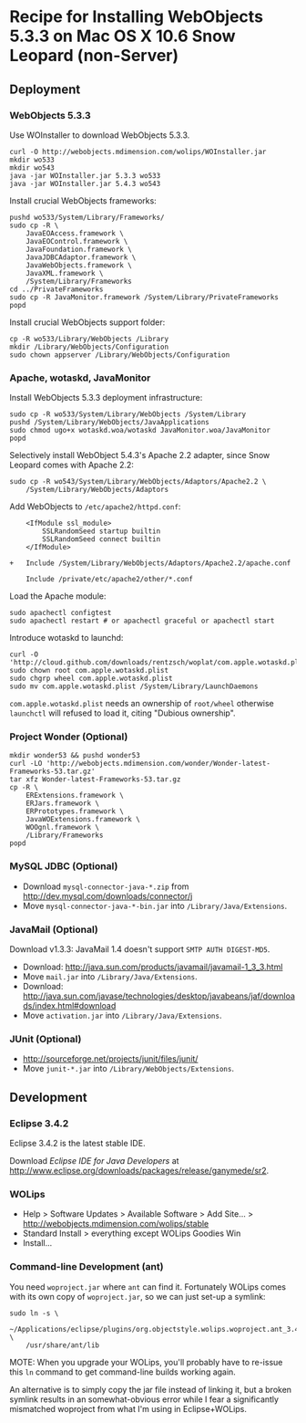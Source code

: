 # Recipe for Installing WebObjects 5.3.3 on Mac OS X 10.6 Snow Leopard (non-Server)

## Deployment

### WebObjects 5.3.3

Use WOInstaller to download WebObjects 5.3.3.

	curl -O http://webobjects.mdimension.com/wolips/WOInstaller.jar
	mkdir wo533
	mkdir wo543
	java -jar WOInstaller.jar 5.3.3 wo533
	java -jar WOInstaller.jar 5.4.3 wo543

Install crucial WebObjects frameworks:

	pushd wo533/System/Library/Frameworks/
	sudo cp -R \
		JavaEOAccess.framework \
		JavaEOControl.framework \
		JavaFoundation.framework \
		JavaJDBCAdaptor.framework \
		JavaWebObjects.framework \
		JavaXML.framework \
		/System/Library/Frameworks
	cd ../PrivateFrameworks
	sudo cp -R JavaMonitor.framework /System/Library/PrivateFrameworks
	popd

Install crucial WebObjects support folder:

	cp -R wo533/Library/WebObjects /Library
	mkdir /Library/WebObjects/Configuration
	sudo chown appserver /Library/WebObjects/Configuration

### Apache, wotaskd, JavaMonitor

Install WebObjects 5.3.3 deployment infrastructure:

	sudo cp -R wo533/System/Library/WebObjects /System/Library
	pushd /System/Library/WebObjects/JavaApplications
	sudo chmod ugo+x wotaskd.woa/wotaskd JavaMonitor.woa/JavaMonitor
	popd

Selectively install WebObject 5.4.3's Apache 2.2 adapter, since Snow Leopard comes with Apache 2.2:

	sudo cp -R wo543/System/Library/WebObjects/Adaptors/Apache2.2 \
		/System/Library/WebObjects/Adaptors

Add WebObjects to `/etc/apache2/httpd.conf`:

	    <IfModule ssl_module>
	    	SSLRandomSeed startup builtin
	    	SSLRandomSeed connect builtin
	    </IfModule>
	
	+   Include /System/Library/WebObjects/Adaptors/Apache2.2/apache.conf
	
	    Include /private/etc/apache2/other/*.conf

Load the Apache module:

	sudo apachectl configtest
	sudo apachectl restart # or apachectl graceful or apachectl start

Introduce wotaskd to launchd:

	curl -O 'http://cloud.github.com/downloads/rentzsch/woplat/com.apple.wotaskd.plist'
	sudo chown root com.apple.wotaskd.plist
	sudo chgrp wheel com.apple.wotaskd.plist
	sudo mv com.apple.wotaskd.plist /System/Library/LaunchDaemons

`com.apple.wotaskd.plist` needs an ownership of `root/wheel` otherwise `launchctl` will refused to load it, citing "Dubious ownership".


### Project Wonder (Optional)

	mkdir wonder53 && pushd wonder53
	curl -LO 'http://webobjects.mdimension.com/wonder/Wonder-latest-Frameworks-53.tar.gz'
	tar xfz Wonder-latest-Frameworks-53.tar.gz
	cp -R \
		ERExtensions.framework \
		ERJars.framework \
		ERPrototypes.framework \
		JavaWOExtensions.framework \
		WOOgnl.framework \
		/Library/Frameworks
	popd

### MySQL JDBC (Optional)

* Download `mysql-connector-java-*.zip` from <http://dev.mysql.com/downloads/connector/j>
* Move `mysql-connector-java-*-bin.jar` into `/Library/Java/Extensions`.

### JavaMail (Optional)

Download v1.3.3: JavaMail 1.4 doesn't support `SMTP AUTH DIGEST-MD5`.

* Download: <http://java.sun.com/products/javamail/javamail-1_3_3.html>
* Move `mail.jar` into `/Library/Java/Extensions`.
* Download: <http://java.sun.com/javase/technologies/desktop/javabeans/jaf/downloads/index.html#download>
* Move `activation.jar` into `/Library/Java/Extensions`.

### JUnit (Optional)

* <http://sourceforge.net/projects/junit/files/junit/>
* Move `junit-*.jar` into `/Library/WebObjects/Extensions`.

## Development

### Eclipse 3.4.2

Eclipse 3.4.2 is the latest stable IDE.

Download *Eclipse IDE for Java Developers* at <http://www.eclipse.org/downloads/packages/release/ganymede/sr2>.

### WOLips

* Help > Software Updates > Available Software > Add Site... > http://webobjects.mdimension.com/wolips/stable
* Standard Install > everything except WOLips Goodies Win
* Install...

### Command-line Development (ant)

You need `woproject.jar` where `ant` can find it. Fortunately WOLips comes with its own copy of `woproject.jar`, so we can just set-up a symlink:

	sudo ln -s \
		~/Applications/eclipse/plugins/org.objectstyle.wolips.woproject.ant_3.4.*/lib/woproject.jar \
		/usr/share/ant/lib

MOTE: When you upgrade your WOLips, you'll probably have to re-issue this `ln` command to get command-line builds working again.

An alternative is to simply copy the jar file instead of linking it, but a broken symlink results in an somewhat-obvious error while I fear a significantly mismatched woproject from what I'm using in Eclipse+WOLips.




